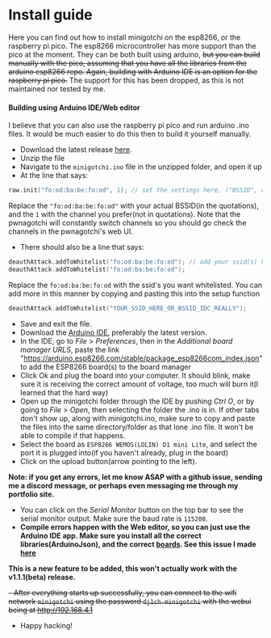 # Install guide
Here you can find out how to install minigotchi on the esp8266, or the raspberry pi pico. The esp8266 microcontroller has more support than the pico at the moment. They can be both built using arduino, ~~but you can build manually with the pico, assuming that you have all the libraries from the arduino esp8266 repo. Again, building with Arduino IDE is an option for the raspberry pi pico.~~ The support for this has been dropped, as this is not maintained nor tested by me.
#### Building using Arduino IDE/Web editor
I believe that you can also use the raspberry pi pico and run arduino .ino files. It would be much easier to do this then to build it yourself manually.
- Download the latest release [here](https://github.com/Pwnagotchi-Unofficial/minigotchi/releases).
- Unzip the file
- Navigate to the `minigotchi.ino` file in the unzipped folder, and open it up
- At the line that says:

```cpp
raw.init("fo:od:ba:be:fo:od", 1); // set the settings here, ("BSSID", channel)
```

Replace the `"fo:od:ba:be:fo:od"` with your actual BSSID(in the quotations), and the `1` with the channel you prefer(not in quotations). Note that the pwnagotchi will constantly switch channels so you should go check the channels in the pwnagotchi's web UI.
- There should also be a line that says:

```cpp
deauthAttack.addToWhitelist("fo:od:ba:be:fo:od"); // add your ssid(s) here
deauthAttack.addToWhitelist("fo:od:ba:be:fo:od");
```

Replace the `fo:od:ba:be:fo:od` with the ssid's you want whitelisted. You can add more in this manner by copying and pasting this into the setup function

```cpp
deauthAttack.addToWhitelist("YOUR_SSID_HERE_OR_BSSID_IDC_REALLY");
```

- Save and exit the file.
- Download the [Arduino IDE](https://https://www.arduino.cc/en/software), preferably the latest version.
- In the IDE, go to *File* > *Preferences*, then in the *Additional board manager URLS*, paste the link "https://arduino.esp8266.com/stable/package_esp8266com_index.json" to add the ESP8266 board(s) to the board manager
- Click *Ok* and plug the board into your computer. It should blink, make sure it is receiving the correct amount of voltage, too much will burn it(I learned that the hard way)
- Open up the minigotchi folder through the IDE by pushing *Ctrl O*, or by going to *File* > *Open*, then selecting the folder the .ino is in. If other tabs don't show up, along with minigotchi.ino, make sure to copy and paste the files into the same directory/folder as that lone .ino file. It won't be able to compile if that happens. 
- Select the board as `ESP8266 WEMOS(LOLIN) D1 mini Lite`, and select the port it is plugged into(if you haven't already, plug in the board)
- Click on the upload button(arrow pointing to the left). 

**Note: if you get any errors, let me know ASAP with a github issue, sending me a discord message, or perhaps even messaging me through my portfolio site.**

- You can click on the *Serial Monitor* button on the top bar to see the serial monitor output. Make sure the baud rate is `115200`.
- **Compile errors happen with the Web editor, so you can just use the Arduino IDE app. Make sure you install all the correct libraries(ArduinoJson), and the correct [boards](https://github.com/esp8266/Arduino). See this issue I made [here](https://github.com/Pwnagotchi-Unofficial/minigotchi/issues/40)**

**This is a new feature to be added, this won't actually work with the v1.1.1(beta) release.**

~~- After everything starts up successfully, you can connect to the wifi network `minigotchi` using the password `dj1ch-minigotchi` with the webui being at http://192.168.4.1~~
- Happy hacking!
####
